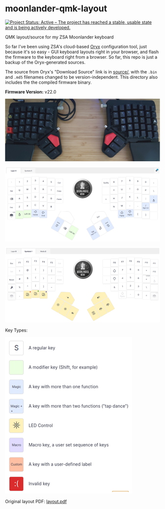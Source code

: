 # moonlander-qmk-layout

[![Project Status: Active – The project has reached a stable, usable state and is being actively developed.](https://www.repostatus.org/badges/latest/active.svg)](https://www.repostatus.org/#active)

QMK layout/source for my ZSA Moonlander keyboard

So far I've been using ZSA's cloud-based [Oryx](https://www.zsa.io/oryx/) configuration tool, just because it's so easy - GUI keyboard layouts right in your browser, and flash the firmware to the keyboard right from a browser. So far, this repo is just a backup of the Oryx-generated sources.

The source from Oryx's "Download Source" link is in [source/](source/), with the `.bin` and `.md5` filenames changed to be version-independent. This directory also includes the the compiled firmware binary.

**Firmware Version:** v22.0

![photograph of the keyboard](hardware.jpg)

![image of layer 0 of keyboard layout](layer0.png)

![image of layer 1 of keyboard layout](layer1.png)

Key Types:

![image of key types](keytypes.png)

Original layout PDF: [layout.pdf](layout.pdf)
